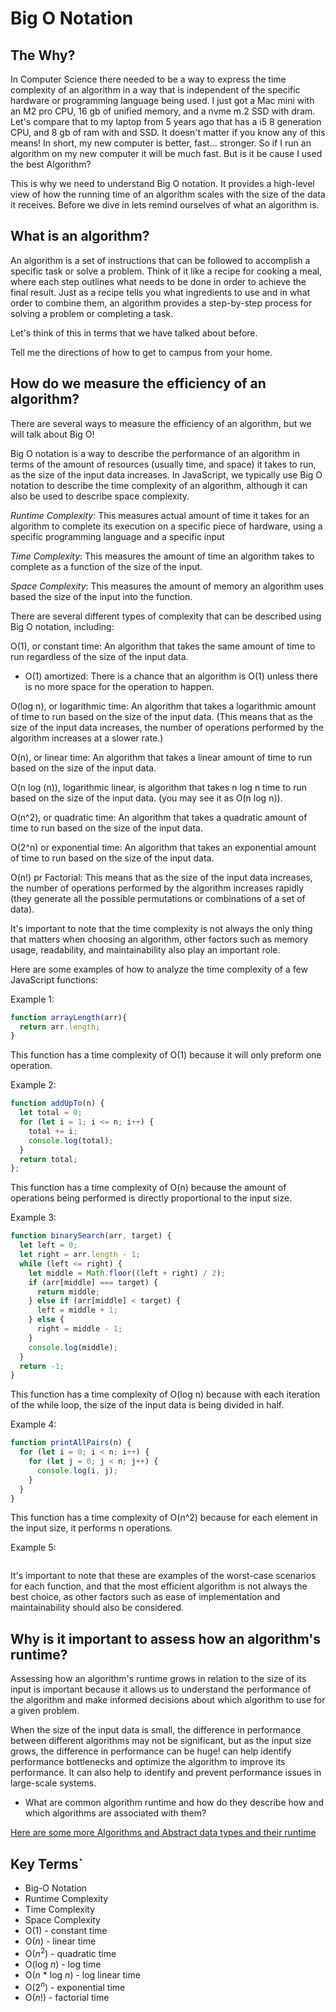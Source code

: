 # Big O Notation

## The Why?
In Computer Science there needed to be a way to express the time complexity of an algorithm in a way that is independent of the specific hardware or programming language being used. I just got a Mac mini with an M2 pro CPU, 16 gb of unified memory, and a nvme m.2 SSD with dram. Let's compare that to my laptop from 5 years ago that has a i5 8 generation CPU, and 8 gb of ram with and SSD. It doesn't matter if you know any of this means! In short, my new computer is better, fast... stronger. So if I run an algorithm on my new computer it will be much fast. But is it be cause I used the best Algorithm? 

This is why we need to understand Big O notation. It provides a high-level view of how the running time of an algorithm scales with the size of the data it receives. Before we dive in lets remind ourselves of what an algorithm is. 

## What is an algorithm?

An algorithm is a set of instructions that can be followed to accomplish a specific task or solve a problem. Think of it like a recipe for cooking a meal, where each step outlines what needs to be done in order to achieve the final result. Just as a recipe tells you what ingredients to use and in what order to combine them, an algorithm provides a step-by-step process for solving a problem or completing a task.

Let's think of this in terms that we have talked about before. 

Tell me the directions of how to get to campus from your home.

## How do we measure the efficiency of an algorithm?

There are several ways to measure the efficiency of an algorithm, but we will talk about Big O!

Big O notation is a way to describe the performance of an algorithm in terms of the amount of resources (usually time, and space) it takes to run, as the size of the input data increases. In JavaScript, we typically use Big O notation to describe the time complexity of an algorithm, although it can also be used to describe space complexity.

*Runtime Complexity*: This measures actual amount of time it takes for an algorithm to complete its execution on a specific piece of hardware, using a specific programming language and a specific input

*Time Complexity*: This measures the amount of time an algorithm takes to complete as a function of the size of the input. 

*Space Complexity*: This measures the amount of memory an algorithm uses based the size of the input into the function. 

There are several different types of complexity that can be described using Big O notation, including:

O(1), or constant time: An algorithm that takes the same amount of time to run regardless of the size of the input data.
* O(1) amortized: There is a chance that an algorithm is O(1) unless there is no more space for the operation to happen. 

O(log n), or logarithmic time: An algorithm that takes a logarithmic amount of time to run based on the size of the input data. (This means that as the size of the input data increases, the number of operations performed by the algorithm increases at a slower rate.)

O(n), or linear time: An algorithm that takes a linear amount of time to run based on the size of the input data.

O(n log (n)),  logarithmic linear, is algorithm that takes n log n time to run based on the size of the input data. (you may see it as O(n log n)).

O(n^2), or quadratic time: An algorithm that takes a quadratic amount of time to run based on the size of the input data.

O(2^n) or exponential time: An algorithm that takes an exponential amount of time to run based on the size of the input data.

O(n!) pr Factorial:  This means that as the size of the input data increases, the number of operations performed by the algorithm increases rapidly (they generate all the possible permutations or combinations of a set of data).

It's important to note that the time complexity is not always the only thing that matters when choosing an algorithm, other factors such as memory usage, readability, and maintainability also play an important role.

Here are some examples of how to analyze the time complexity of a few JavaScript functions:

Example 1:

```js
function arrayLength(arr){
  return arr.length;
}
```
This function has a time complexity of O(1) because it will only preform one operation. 

Example 2: 

```js
function addUpTo(n) {
  let total = 0;
  for (let i = 1; i <= n; i++) {
    total += i;
    console.log(total);
  }
  return total;
};
```
This function has a time complexity of O(n) because the amount of operations being performed is directly proportional to the input size.

Example 3:

```js
function binarySearch(arr, target) {
  let left = 0;
  let right = arr.length - 1;
  while (left <= right) {
    let middle = Math.floor((left + right) / 2);
    if (arr[middle] === target) {
      return middle;
    } else if (arr[middle] < target) {
      left = middle + 1;
    } else {
      right = middle - 1;
    }
    console.log(middle);
  }
  return -1;
}
```
This function has a time complexity of O(log n) because with each iteration of the while loop, the size of the input data is being divided in half.

Example 4:

```js
function printAllPairs(n) {
  for (let i = 0; i < n; i++) {
    for (let j = 0; j < n; j++) {
      console.log(i, j);
    }
  }
}
```
This function has a time complexity of O(n^2) because for each element in the input size, it performs n operations.

Example 5:

```js

```

It's important to note that these are examples of the worst-case scenarios for each function, and that the most efficient algorithm is not always the best choice, as other factors such as ease of implementation and maintainability should also be considered.

## Why is it important to assess how an algorithm's runtime?

Assessing how an algorithm's runtime grows in relation to the size of its input is important because it allows us to understand the performance of the algorithm and make informed decisions about which algorithm to use for a given problem.

When the size of the input data is small, the difference in performance between different algorithms may not be significant, but as the input size grows, the difference in performance can be huge! can help identify performance bottlenecks and optimize the algorithm to improve its performance. It can also help to identify and prevent performance issues in large-scale systems.

* What are common algorithm runtime and how do they describe how and which algorithms are associated with them?

[Here are some more Algorithms and Abstract data types and their runtime](https://www.bigocheatsheet.com/)

## Key Terms`
* Big-O Notation
* Runtime Complexity
* Time Complexity
* Space Complexity
* O(1) - constant time
* O(_n_) - linear time
* O(_n_<sup>2</sup>) - quadratic time
* O(log _n_) - log time
* O(_n_ * log _n_) - log linear time
* O(2<sup>_n_</sup>) - exponential time
* O(_n_!) - factorial time